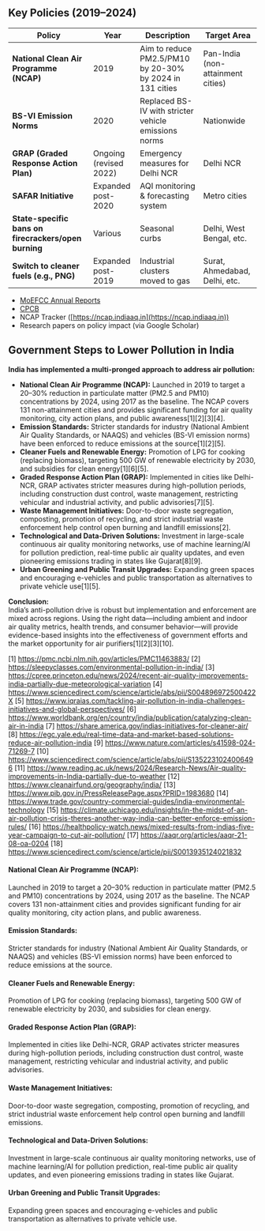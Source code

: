 ## Key Policies (2019–2024)

| Policy                                               | Year                   | Description                                              | Target Area                       |
| ---------------------------------------------------- | ---------------------- | -------------------------------------------------------- | --------------------------------- |
| **National Clean Air Programme (NCAP)**              | 2019                   | Aim to reduce PM2.5/PM10 by 20-30% by 2024 in 131 cities | Pan-India (non-attainment cities) |
| **BS-VI Emission Norms**                             | 2020                   | Replaced BS-IV with stricter vehicle emissions norms     | Nationwide                        |
| **GRAP (Graded Response Action Plan)**               | Ongoing (revised 2022) | Emergency measures for Delhi NCR                         | Delhi NCR                         |
| **SAFAR Initiative**                                 | Expanded post-2020     | AQI monitoring & forecasting system                      | Metro cities                      |
| **State-specific bans on firecrackers/open burning** | Various                | Seasonal curbs                                           | Delhi, West Bengal, etc.          |
| **Switch to cleaner fuels (e.g., PNG)**              | Expanded post-2019     | Industrial clusters moved to gas                         | Surat, Ahmedabad, Delhi, etc.     |


* [MoEFCC Annual Reports](http://moef.gov.in)
* [CPCB](https://cpcb.nic.in/)
* NCAP Tracker ([https://ncap.indiaaq.in](https://ncap.indiaaq.in))
* Research papers on policy impact (via Google Scholar)

## Government Steps to Lower Pollution in India

**India has implemented a multi-pronged approach to address air pollution:**  
- **National Clean Air Programme (NCAP):** Launched in 2019 to target a 20–30% reduction in particulate matter (PM2.5 and PM10) concentrations by 2024, using 2017 as the baseline. The NCAP covers 131 non-attainment cities and provides significant funding for air quality monitoring, city action plans, and public awareness[1][2][3][4].
- **Emission Standards:** Stricter standards for industry (National Ambient Air Quality Standards, or NAAQS) and vehicles (BS-VI emission norms) have been enforced to reduce emissions at the source[1][2][5].
- **Cleaner Fuels and Renewable Energy:** Promotion of LPG for cooking (replacing biomass), targeting 500 GW of renewable electricity by 2030, and subsidies for clean energy[1][6][5].
- **Graded Response Action Plan (GRAP):** Implemented in cities like Delhi-NCR, GRAP activates stricter measures during high-pollution periods, including construction dust control, waste management, restricting vehicular and industrial activity, and public advisories[7][5].
- **Waste Management Initiatives:** Door-to-door waste segregation, composting, promotion of recycling, and strict industrial waste enforcement help control open burning and landfill emissions[2].
- **Technological and Data-Driven Solutions:** Investment in large-scale continuous air quality monitoring networks, use of machine learning/AI for pollution prediction, real-time public air quality updates, and even pioneering emissions trading in states like Gujarat[8][9].
- **Urban Greening and Public Transit Upgrades:** Expanding green spaces and encouraging e-vehicles and public transportation as alternatives to private vehicle use[1][5].


**Conclusion:**  
India’s anti-pollution drive is robust but implementation and enforcement are mixed across regions. Using the right data—including ambient and indoor air quality metrics, health trends, and consumer behavior—will provide evidence-based insights into the effectiveness of government efforts and the market opportunity for air purifiers[1][2][3][10].

[1] https://pmc.ncbi.nlm.nih.gov/articles/PMC11463883/
[2] https://sleepyclasses.com/environmental-pollution-in-india/
[3] https://cpree.princeton.edu/news/2024/recent-air-quality-improvements-india-partially-due-meteorological-variation
[4] https://www.sciencedirect.com/science/article/abs/pii/S004896972500422X
[5] https://www.iqraias.com/tackling-air-pollution-in-india-challenges-initiatives-and-global-perspectives/
[6] https://www.worldbank.org/en/country/india/publication/catalyzing-clean-air-in-india
[7] https://share.america.gov/indias-initiatives-for-cleaner-air/
[8] https://egc.yale.edu/real-time-data-and-market-based-solutions-reduce-air-pollution-india
[9] https://www.nature.com/articles/s41598-024-71269-7
[10] https://www.sciencedirect.com/science/article/abs/pii/S1352231024006496
[11] https://www.reading.ac.uk/news/2024/Research-News/Air-quality-improvements-in-India-partially-due-to-weather
[12] https://www.cleanairfund.org/geography/india/
[13] https://www.pib.gov.in/PressReleasePage.aspx?PRID=1983680
[14] https://www.trade.gov/country-commercial-guides/india-environmental-technology
[15] https://climate.uchicago.edu/insights/in-the-midst-of-an-air-pollution-crisis-theres-another-way-india-can-better-enforce-emission-rules/
[16] https://healthpolicy-watch.news/mixed-results-from-indias-five-year-campaign-to-cut-air-pollution/
[17] https://aaqr.org/articles/aaqr-21-08-oa-0204
[18] https://www.sciencedirect.com/science/article/pii/S0013935124021832

#### National Clean Air Programme (NCAP): 
Launched in 2019 to target a 20–30% reduction in particulate matter (PM2.5 and PM10) concentrations by 2024, using 2017 as the baseline. The NCAP covers 131 non-attainment cities and provides significant funding for air quality monitoring, city action plans, and public awareness.

#### Emission Standards:
Stricter standards for industry (National Ambient Air Quality Standards, or NAAQS) and vehicles (BS-VI emission norms) have been enforced to reduce emissions at the source.

#### Cleaner Fuels and Renewable Energy: 
Promotion of LPG for cooking (replacing biomass), targeting 500 GW of renewable electricity by 2030, and subsidies for clean energy.

#### Graded Response Action Plan (GRAP): 
Implemented in cities like Delhi-NCR, GRAP activates stricter measures during high-pollution periods, including construction dust control, waste management, restricting vehicular and industrial activity, and public advisories.

#### Waste Management Initiatives: 
Door-to-door waste segregation, composting, promotion of recycling, and strict industrial waste enforcement help control open burning and landfill emissions.

#### Technological and Data-Driven Solutions: 
Investment in large-scale continuous air quality monitoring networks, use of machine learning/AI for pollution prediction, real-time public air quality updates, and even pioneering emissions trading in states like Gujarat.

#### Urban Greening and Public Transit Upgrades: 
Expanding green spaces and encouraging e-vehicles and public transportation as alternatives to private vehicle use.
